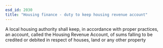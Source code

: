 ```yaml
---
esd_id: 2030
title: "Housing finance - duty to keep housing revenue account"
---
```


A local housing authority shall keep, in accordance with proper practices, an account, called the Housing Revenue Account, of sums falling to be credited or debited in respect of houses, land or any other property 

